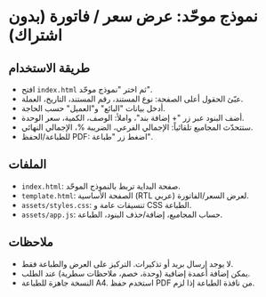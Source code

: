 # نموذج موحّد: عرض سعر / فاتورة (بدون اشتراك)

## طريقة الاستخدام
- افتح `index.html` ثم اختر "نموذج موحّد".
- عبّئ الحقول أعلى الصفحة: نوع المستند، رقم المستند، التاريخ، العملة.
- أدخل بيانات "البائع" و"العميل" حسب الحاجة.
- أضف البنود عبر زر "+ إضافة بند"، واملأ: الوصف، الكمية، سعر الوحدة.
- ستتحدّث المجاميع تلقائياً: الإجمالي الفرعي، الضريبة %، الإجمالي النهائي.
- للطباعة/الحفظ PDF: اضغط زر "طباعة".

## الملفات
- `index.html`: صفحة البداية تربط بالنموذج الموحّد.
- `template.html`: الصفحة الأساسية (RTL عربي) لعرض السعر/الفاتورة.
- `assets/styles.css`: تنسيقات عامة و CSS الطباعة.
- `assets/app.js`: حساب المجاميع، إضافة/حذف البنود، الطباعة.

## ملاحظات
- لا يوجد إرسال بريد أو تذكيرات. التركيز على العرض والطباعة فقط.
- يمكن إضافة أعمدة إضافية (وحدة، خصم، ملاحظات سطرية) عند الطلب.
- النسخة جاهزة للطباعة A4. استخدم حفظ PDF من نافذة الطباعة إذا لزم.